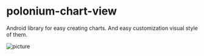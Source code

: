 polonium-chart-view
===================

Android library for easy creating charts. And easy customization visual style of them.

![picture](https://raw.github.com/Erzer/polonium-chart-view/master/raw/default.png)
